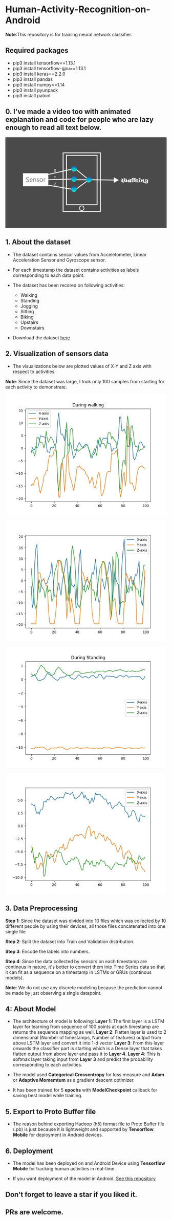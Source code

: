 # Human-Activity-Recognition-on-Android

__Note__:This repository is for training neural network classifier.

## Required packages

* pip3 install tensorflow==1.13.1
* pip3 install tensorflow-gpu==1.13.1
* pip3 install keras==2.2.0
* pip3 install pandas
* pip3 install numpy==1.14
* pip3 install pyunpack
* pip3 install patool

## 0. I've made a video too with animated explanation and code for people who are lazy enough to read all text below.

[![yYoutube Video](https://github.com/developershutt/Human-Activity-Recognition-on-Android/blob/master/images/Thumbnail.png)](https://www.youtube.com/watch?v=_OJpKnFqUes)


## 1. About the dataset
* The dataset contains sensor values from Acceletometer, Linear Acceleration Sensor and Gyroscope sensor.
* For each timestamp the dataset contains activities as labels corresponding to each data point.
* The dataset has been recored on following activities: 
	* Walking
	* Standing
	* Jogging 
	* Sitting
	* Biking
	* Upstairs
	* Downstairs

* Download the dataset [here](https://www.utwente.nl/en/eemcs/ps/dataset-folder/sensors-activity-recognition-dataset-shoaib.rar)

## 2. Visualization of sensors data

* The visualizations below are plotted values of X-Y and Z axis with respect to activities.

__Note__: Since the dataset was large, I took only 100 samples from starting for each activity to demonstrate.

![during walking](https://github.com/developershutt/Human-Activity-Recognition-on-Android/blob/master/images/during_walking.jpg)

![during jogging](https://github.com/developershutt/Human-Activity-Recognition-on-Android/blob/master/images/during_jogging.jpg)

![during standing](https://github.com/developershutt/Human-Activity-Recognition-on-Android/blob/master/images/during_standing.jpg)

![during biking](https://github.com/developershutt/Human-Activity-Recognition-on-Android/blob/master/images/during_biking.jpg)

## 3. Data Preprocessing
	
__Step 1__: Since the dataset was divided into 10 files which was collected by 10 different people by using their devices, all those files concatenated into one single file

__Step 2__: Split the dataset into Train and Validation distribution.

__Step 3__: Encode the labels into numbers.

__Step 4__: Since the data collected by sensors on each timestamp are continous in nature, it's better to convert them into Time Series data so that it can fit as a sequence on a timestamp in LSTMs or GRUs (continous models). 

__Note__: We do not use any discrete modeling because the prediction cannot be made by just observing a single datapoint.

## 4: About Model
	
* The architecture of model is following:
__Layer 1__: The first layer is a LSTM layer for learning from sequence of 100 points at each timestamp are returns the sequence mapping as well.
__Layer 2__: Flatten layer is used to 2 dimensional (Number of timestamps, Number of features) output from above LSTM layer and convert it into 1-d vector
__Layer 3__: From this layer onwards the classifier part is starting which is a Dense layer that takes flatten output from above layer and pass it to __Layer 4__.
__Layer 4__: This is softmax layer taking input from __Layer 3__ and predict the probability corresponding to each activities.

* The model used __Categorical Crossentropy__ for loss measure and __Adam__ or __Adaptive Momemtum__ as a gradient descent optimizer.

* It has been trained for 5 __epochs__ with __ModelCheckpoint__ callback for saving best model while training.


## 5. Export to Proto Buffer file

* The reason behind exporting Hadoop (h5) format file to Proto Buffer file (.pb) is just because it is lightweight and supported by __Tensorflow Mobile__ for deployment in Android devices.

## 6. Deployment

* The model has been deployed on and Android Device using __Tensorflow Mobile__ for tracking human activities in real-time.

* If you want deployment of the model in Android. [See this repository](https://github.com/manish29071998/HAR_Android)

## Don't forget to leave a star if you liked it.
## PRs are welcome.
